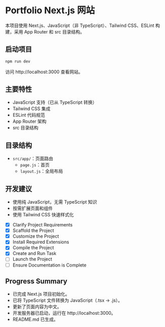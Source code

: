 # Portfolio Next.js 网站

本项目使用 Next.js、JavaScript（非 TypeScript）、Tailwind CSS、ESLint 构建，采用 App Router 和 src 目录结构。

## 启动项目

```powershell
npm run dev
```

访问 http://localhost:3000 查看网站。

## 主要特性
- JavaScript 支持（已从 TypeScript 转换）
- Tailwind CSS 集成
- ESLint 代码规范
- App Router 架构
- src 目录结构

## 目录结构
- `src/app/`：页面路由
  - `page.js`：首页
  - `layout.js`：全局布局

## 开发建议
- 使用纯 JavaScript，无需 TypeScript 知识
- 按需扩展页面和组件
- 使用 Tailwind CSS 快速样式化

- [x] Clarify Project Requirements
- [x] Scaffold the Project
- [x] Customize the Project
- [x] Install Required Extensions
- [x] Compile the Project
- [x] Create and Run Task
- [ ] Launch the Project
- [ ] Ensure Documentation is Complete

## Progress Summary
- 已完成 Next.js 项目初始化。
- 已将 TypeScript 文件转换为 JavaScript（.tsx → .js）。
- 更新了页面内容为中文。
- 开发服务器已启动，运行在 http://localhost:3000。
- README.md 已生成。
